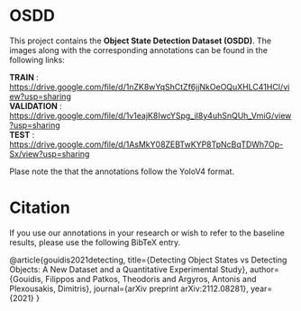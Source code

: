 # OSDD
This project contains the  **Object State Detection Dataset (OSDD)**. The images along with the corresponding annotations can be found in the following links:

**TRAIN** : https://drive.google.com/file/d/1nZK8wYqShCtZf6jjNkOeOQuXHLC41HCI/view?usp=sharing  
**VALIDATION** :  https://drive.google.com/file/d/1v1eajK8IwcYSpg_iI8y4uhSnQUh_VmiG/view?usp=sharing   
**TEST** : https://drive.google.com/file/d/1AsMkY08ZEBTwKYP8TpNcBqTDWh7Op-Sx/view?usp=sharing  



Plase note the that the annotations follow the YoloV4 format.




# Citation

If you use our annotations in your research or wish to refer to the baseline results, please use the following BibTeX entry.

@article{gouidis2021detecting,
  title={Detecting Object States vs Detecting Objects: A New Dataset and a Quantitative Experimental Study},
  author={Gouidis, Filippos and Patkos, Theodoris and Argyros, Antonis and Plexousakis, Dimitris},
  journal={arXiv preprint arXiv:2112.08281},
  year={2021}
}
